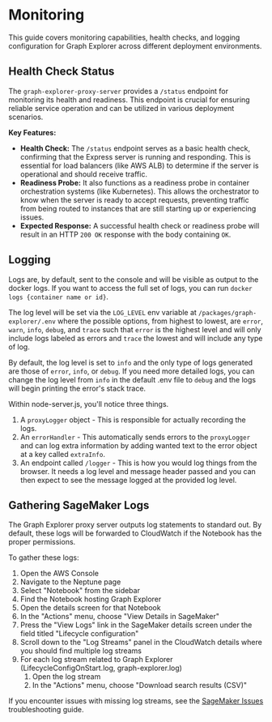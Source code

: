 # Monitoring

This guide covers monitoring capabilities, health checks, and logging
configuration for Graph Explorer across different deployment environments.

## Health Check Status

The `graph-explorer-proxy-server` provides a `/status` endpoint for monitoring
its health and readiness. This endpoint is crucial for ensuring reliable service
operation and can be utilized in various deployment scenarios.

**Key Features:**

- **Health Check:** The `/status` endpoint serves as a basic health check,
  confirming that the Express server is running and responding. This is
  essential for load balancers (like AWS ALB) to determine if the server is
  operational and should receive traffic.
- **Readiness Probe:** It also functions as a readiness probe in container
  orchestration systems (like Kubernetes). This allows the orchestrator to know
  when the server is ready to accept requests, preventing traffic from being
  routed to instances that are still starting up or experiencing issues.
- **Expected Response:** A successful health check or readiness probe will
  result in an HTTP `200 OK` response with the body containing `OK`.

## Logging

Logs are, by default, sent to the console and will be visible as output to the
docker logs. If you want to access the full set of logs, you can run
`docker logs {container name or id}`.

The log level will be set via the `LOG_LEVEL` env variable at
`/packages/graph-explorer/.env` where the possible options, from highest to
lowest, are `error`, `warn`, `info`, `debug`, and `trace` such that `error` is
the highest level and will only include logs labeled as errors and `trace` the
lowest and will include any type of log.

By default, the log level is set to `info` and the only type of logs generated
are those of `error`, `info`, or `debug`. If you need more detailed logs, you
can change the log level from `info` in the default .env file to `debug` and the
logs will begin printing the error's stack trace.

Within node-server.js, you'll notice three things.

1. A `proxyLogger` object - This is responsible for actually recording the logs.
2. An `errorHandler` - This automatically sends errors to the `proxyLogger` and
   can log extra information by adding wanted text to the error object at a key
   called `extraInfo`.
3. An endpoint called `/logger` - This is how you would log things from the
   browser. It needs a log level and message header passed and you can then
   expect to see the message logged at the provided log level.

## Gathering SageMaker Logs

The Graph Explorer proxy server outputs log statements to standard out. By
default, these logs will be forwarded to CloudWatch if the Notebook has the
proper permissions.

To gather these logs:

1. Open the AWS Console
2. Navigate to the Neptune page
3. Select "Notebook" from the sidebar
4. Find the Notebook hosting Graph Explorer
5. Open the details screen for that Notebook
6. In the "Actions" menu, choose "View Details in SageMaker"
7. Press the "View Logs" link in the SageMaker details screen under the field
   titled "Lifecycle configuration"
8. Scroll down to the "Log Streams" panel in the CloudWatch details where you
   should find multiple log streams
9. For each log stream related to Graph Explorer (LifecycleConfigOnStart.log,
   graph-explorer.log)
   1. Open the log stream
   2. In the "Actions" menu, choose "Download search results (CSV)"

If you encounter issues with missing log streams, see the
[SageMaker Issues](../troubleshooting/sagemaker-issues.md) troubleshooting
guide.
